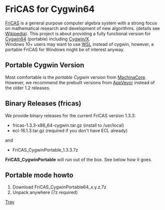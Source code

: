 # FriCAS for Cygwin64

[FriCAS](http://fricas.sourceforge.net/)  is a general purpose computer algebra system with a strong focus on mathematical research and development of new algorithms.  (details see [Wikipedia](https://en.wikipedia.org/wiki/FriCAS)). This project is about providing a fully functional version for [Cygwin64](https://cygwin.com/) (portable) including [Cygwin/X](https://x.cygwin.com/).  
Windows 10+ users may want to use [WSL](https://docs.microsoft.com/en-us/windows/wsl/about) instead of cygwin, however, a portable FriCAS for Windows might be of interest anyway.

## Portable Cygwin Version
Most comfortable is the *portable Cygwin* version from [MachinaCore](https://github.com/MachinaCore/CygwinPortable). However, we recommend the prebuilt versions from [AppVeyor](https://ci.appveyor.com/project/MachinaCore/cygwinportable/build/artifacts)    instead of the older 1.2 releases.

## Binary Releases (fricas)
We provide binary releases for the current FriCAS version 1.3.3:

* fricas-1.3.3-x86_64-cygwin.tar.gz (install to /usr/local)
* ecl-16.1.3.tar.gz (required if you don't have ECL already)

and
* FriCAS_CygwinPortable_1.3.3.7z

**FriCAS_CygwinPortable** will run out of the box. See below how it goes.


## Portable mode howto

1. Download FriCAS_CygwinPortable64_x.y.z.7z 
2. Unpack anywhere (7z required)

[Tray](img/tray0.png)